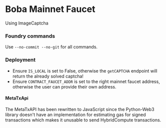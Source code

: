 # Boba Mainnet Faucet
Using ImageCaptcha

### Foundry commands
Use `--no-commit --no-git` for all commands.

### Deployment
- Ensure `IS_LOCAL` is set to False, otherwise the `getCAPTCHA` endpoint will return the already solved captcha!
- Ensure `CONTRACT_FAUCET_ADDR` is set to the right mainnet faucet address, otherwise the user can provide their own address.

#### MetaTxApi
The MetaTxAPI has been rewritten to JavaScript since the Python-Web3 library doesn't have an implementation for estimating gas for signed transactions which makes it unusable to send HybridCompute transactions.
